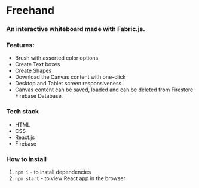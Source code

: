 # Freehand
### An interactive whiteboard made with Fabric.js. 

### Features: 
- Brush with assorted color options
- Create Text boxes 
- Create Shapes 
- Download the Canvas content with one-click
- Desktop and Tablet screen responsiveness
- Canvas content can be saved, loaded and can be deleted from Firestore Firebase Database.

### Tech stack
* HTML 
* CSS 
* React.js
* Firebase

### How to install 

1. `npm i` - to install dependencies
2. `npm start` - to view React app in the browser